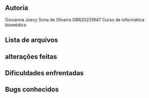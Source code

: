 ## Autoria 
Giovanna Joecy Sona de Oliveira
GRR20231947
Curso de informática biomédica

## Lista de arquivos


## alterações feitas


## Dificuldades enfrentadas



## Bugs conhecidos